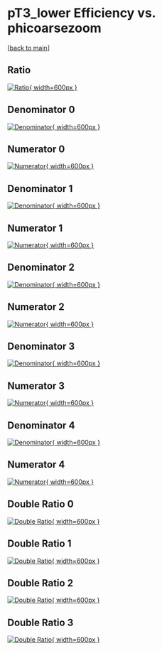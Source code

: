 # pT3_lower Efficiency vs. phicoarsezoom

[[back to main](./)]



## Ratio

[![Ratio](../mtv/var/pT3_lower_loweta_321_-1_eff_phicoarsezoom.png){ width=600px }](../mtv/var/pT3_lower_loweta_321_-1_eff_phicoarsezoom.pdf)

## Denominator 0

[![Denominator](../mtv/den/pT3_lower_loweta_321_-1_eff_phicoarsezoom_den0.png){ width=600px }](../mtv/den/pT3_lower_loweta_321_-1_eff_phicoarsezoom_den0.pdf)

## Numerator 0

[![Numerator](../mtv/num/pT3_lower_loweta_321_-1_eff_phicoarsezoom_num0.png){ width=600px }](../mtv/num/pT3_lower_loweta_321_-1_eff_phicoarsezoom_num0.pdf)

## Denominator 1

[![Denominator](../mtv/den/pT3_lower_loweta_321_-1_eff_phicoarsezoom_den1.png){ width=600px }](../mtv/den/pT3_lower_loweta_321_-1_eff_phicoarsezoom_den1.pdf)

## Numerator 1

[![Numerator](../mtv/num/pT3_lower_loweta_321_-1_eff_phicoarsezoom_num1.png){ width=600px }](../mtv/num/pT3_lower_loweta_321_-1_eff_phicoarsezoom_num1.pdf)

## Denominator 2

[![Denominator](../mtv/den/pT3_lower_loweta_321_-1_eff_phicoarsezoom_den2.png){ width=600px }](../mtv/den/pT3_lower_loweta_321_-1_eff_phicoarsezoom_den2.pdf)

## Numerator 2

[![Numerator](../mtv/num/pT3_lower_loweta_321_-1_eff_phicoarsezoom_num2.png){ width=600px }](../mtv/num/pT3_lower_loweta_321_-1_eff_phicoarsezoom_num2.pdf)

## Denominator 3

[![Denominator](../mtv/den/pT3_lower_loweta_321_-1_eff_phicoarsezoom_den3.png){ width=600px }](../mtv/den/pT3_lower_loweta_321_-1_eff_phicoarsezoom_den3.pdf)

## Numerator 3

[![Numerator](../mtv/num/pT3_lower_loweta_321_-1_eff_phicoarsezoom_num3.png){ width=600px }](../mtv/num/pT3_lower_loweta_321_-1_eff_phicoarsezoom_num3.pdf)

## Denominator 4

[![Denominator](../mtv/den/pT3_lower_loweta_321_-1_eff_phicoarsezoom_den4.png){ width=600px }](../mtv/den/pT3_lower_loweta_321_-1_eff_phicoarsezoom_den4.pdf)

## Numerator 4

[![Numerator](../mtv/num/pT3_lower_loweta_321_-1_eff_phicoarsezoom_num4.png){ width=600px }](../mtv/num/pT3_lower_loweta_321_-1_eff_phicoarsezoom_num4.pdf)

## Double Ratio 0

[![Double Ratio](../mtv/ratio/pT3_lower_loweta_321_-1_eff_phicoarsezoom_ratio0.png){ width=600px }](../mtv/ratio/pT3_lower_loweta_321_-1_eff_phicoarsezoom_ratio0.pdf)

## Double Ratio 1

[![Double Ratio](../mtv/ratio/pT3_lower_loweta_321_-1_eff_phicoarsezoom_ratio1.png){ width=600px }](../mtv/ratio/pT3_lower_loweta_321_-1_eff_phicoarsezoom_ratio1.pdf)

## Double Ratio 2

[![Double Ratio](../mtv/ratio/pT3_lower_loweta_321_-1_eff_phicoarsezoom_ratio2.png){ width=600px }](../mtv/ratio/pT3_lower_loweta_321_-1_eff_phicoarsezoom_ratio2.pdf)

## Double Ratio 3

[![Double Ratio](../mtv/ratio/pT3_lower_loweta_321_-1_eff_phicoarsezoom_ratio3.png){ width=600px }](../mtv/ratio/pT3_lower_loweta_321_-1_eff_phicoarsezoom_ratio3.pdf)


